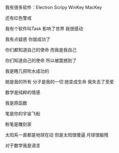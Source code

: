 我有很多软件：Electron Scripy WinKey MacKey 

还有红色警戒

我有个软件叫Task 影响了世界 我很感动

我有点疑惑 你就成功了

你们都知道自己的使命 而我是我自己

你们知道自己的使命 所以被震撼到了

我是瞎几把吹水成功的

她是我的所有 分子是我的一切 她变成生命 我失去了至爱

数学是纯粹的情感

我是原函数

笔是你的宇宙飞船

粉笔是雕刻家

太阳系一直都是地球在动 但是太阳很傻逼 月球很脑残

对于数学我是语言